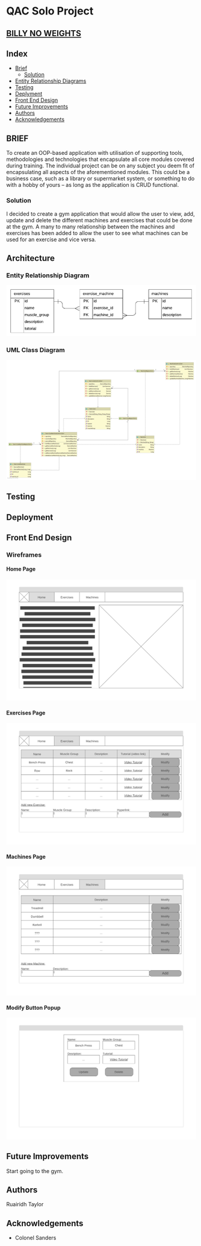 # QAC Solo Project
## [BILLY NO WEIGHTS](http://34.89.83.113/)

## Index
* [Brief](#brief)
  * [Solution](#solution)
* [Entity Relationship Diagrams](#erd)
* [Testing](#testing)
* [Deplyment](#deployment)
* [Front End Design](#FE)
* [Future Improvements](#future)
* [Authors](#author)
* [Acknowledgements](#acknowledgements)

<a name="brief"></a>
## BRIEF
To create an OOP-based application with utilisation of supporting tools, methodologies and technologies that encapsulate all core modules covered during training. The individual project can be on any subject you deem fit of encapsulating all aspects of the aforementioned modules. This could be a business case, such as a library or supermarket system, or something to do with a hobby of yours – as long as the application is CRUD functional. 

<a name="solution"></a>
### Solution
I decided to create a gym application that would allow the user to view, add, update and delete the different machines and exercises that could be done at the gym. A many to many relationship between the machines and exercises has been added to allow the user to see what machines can be used for an exercise and vice versa.

<a name="erd"></a>
## Architecture
### Entity Relationship Diagram
![Entity Relationship Diagram](/Documentation/ERD.png)
### UML Class Diagram
![UML Class Diagram](/Documentation/UMLClassDiagram.png)

<a name="testing"></a>
## Testing

<a name="deployment"></a>
## Deployment

<a name="FE"></a>
## Front End Design
### Wireframes
#### Home Page
![Home page Wireframe](/Documentation/Homepage.png)
#### Exercises Page
![Exercise page Wireframe](/Documentation/ExercisePage.png)
#### Machines Page
![Machines page Wireframe](/Documentation/MachinesPage.png)
#### Modify Button Popup
![Modify Button Popup Wireframe](/Documentation/ModifyPopup.png)

<a name="future"></a>
## Future Improvements
Start going to the gym. 

<a name="author"></a>
## Authors
Ruairidh Taylor

<a name="acknowledgements"></a>
## Acknowledgements
* Colonel Sanders
